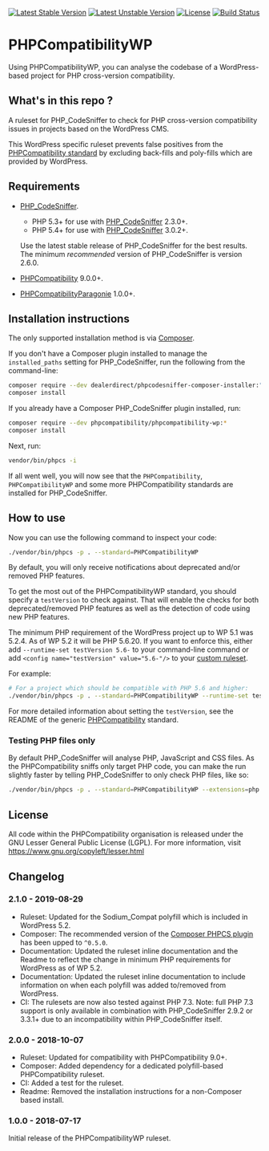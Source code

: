 [![Latest Stable Version](https://poser.pugx.org/phpcompatibility/phpcompatibility-wp/v/stable.png)](https://packagist.org/packages/phpcompatibility/phpcompatibility-wp)
[![Latest Unstable Version](https://poser.pugx.org/phpcompatibility/phpcompatibility-wp/v/unstable.png)](https://packagist.org/packages/phpcompatibility/phpcompatibility-wp)
[![License](https://poser.pugx.org/phpcompatibility/phpcompatibility-wp/license.png)](https://github.com/PHPCompatibility/PHPCompatibilityWP/blob/master/LICENSE)
[![Build Status](https://github.com/PHPCompatibility/PHPCompatibilityWP/workflows/CI/badge.svg?branch=master)](https://github.com/PHPCompatibility/PHPCompatibilityWP/actions)

# PHPCompatibilityWP

Using PHPCompatibilityWP, you can analyse the codebase of a WordPress-based project for PHP cross-version compatibility.


## What's in this repo ?

A ruleset for PHP_CodeSniffer to check for PHP cross-version compatibility issues in projects based on the WordPress CMS.

This WordPress specific ruleset prevents false positives from the [PHPCompatibility standard](https://github.com/PHPCompatibility/PHPCompatibility) by excluding back-fills and poly-fills which are provided by WordPress.


## Requirements

* [PHP_CodeSniffer](https://github.com/squizlabs/PHP_CodeSniffer).
    * PHP 5.3+ for use with [PHP_CodeSniffer](https://github.com/squizlabs/PHP_CodeSniffer) 2.3.0+.
    * PHP 5.4+ for use with [PHP_CodeSniffer](https://github.com/squizlabs/PHP_CodeSniffer) 3.0.2+.

    Use the latest stable release of PHP_CodeSniffer for the best results.
    The minimum _recommended_ version of PHP_CodeSniffer is version 2.6.0.
* [PHPCompatibility](https://github.com/PHPCompatibility/PHPCompatibility) 9.0.0+.
* [PHPCompatibilityParagonie](https://github.com/PHPCompatibility/PHPCompatibilityParagonie) 1.0.0+.


## Installation instructions

The only supported installation method is via [Composer](https://getcomposer.org/).

If you don't have a Composer plugin installed to manage the `installed_paths` setting for PHP_CodeSniffer, run the following from the command-line:
```bash
composer require --dev dealerdirect/phpcodesniffer-composer-installer:"^0.7" phpcompatibility/phpcompatibility-wp:*
composer install
```

If you already have a Composer PHP_CodeSniffer plugin installed, run:
```bash
composer require --dev phpcompatibility/phpcompatibility-wp:*
composer install
```

Next, run:
```bash
vendor/bin/phpcs -i
```
If all went well, you will now see that the `PHPCompatibility`, `PHPCompatibilityWP` and some more PHPCompatibility standards are installed for PHP_CodeSniffer.


## How to use

Now you can use the following command to inspect your code:
```bash
./vendor/bin/phpcs -p . --standard=PHPCompatibilityWP
```

By default, you will only receive notifications about deprecated and/or removed PHP features.

To get the most out of the PHPCompatibilityWP standard, you should specify a `testVersion` to check against. That will enable the checks for both deprecated/removed PHP features as well as the detection of code using new PHP features.

The minimum PHP requirement of the WordPress project up to WP 5.1 was 5.2.4. As of WP 5.2 it will be PHP 5.6.20. If you want to enforce this, either add `--runtime-set testVersion 5.6-` to your command-line command or add `<config name="testVersion" value="5.6-"/>` to your [custom ruleset](https://github.com/PHPCompatibility/PHPCompatibility#using-a-custom-ruleset).

For example:
```bash
# For a project which should be compatible with PHP 5.6 and higher:
./vendor/bin/phpcs -p . --standard=PHPCompatibilityWP --runtime-set testVersion 5.6-
```

For more detailed information about setting the `testVersion`, see the README of the generic [PHPCompatibility](https://github.com/PHPCompatibility/PHPCompatibility#sniffing-your-code-for-compatibility-with-specific-php-versions) standard.


### Testing PHP files only

By default PHP_CodeSniffer will analyse PHP, JavaScript and CSS files. As the PHPCompatibility sniffs only target PHP code, you can make the run slightly faster by telling PHP_CodeSniffer to only check PHP files, like so:
```bash
./vendor/bin/phpcs -p . --standard=PHPCompatibilityWP --extensions=php --runtime-set testVersion 5.6-
```

## License

All code within the PHPCompatibility organisation is released under the GNU Lesser General Public License (LGPL). For more information, visit https://www.gnu.org/copyleft/lesser.html


## Changelog

### 2.1.0 - 2019-08-29

- Ruleset: Updated for the Sodium_Compat polyfill which is included in WordPress 5.2.
- Composer: The recommended version of the [Composer PHPCS plugin](https://github.com/Dealerdirect/phpcodesniffer-composer-installer/) has been upped to `^0.5.0`.
- Documentation: Updated the ruleset inline documentation and the Readme to reflect the change in minimum PHP requirements for WordPress as of WP 5.2.
- Documentation: Updated the ruleset inline documentation to include information on when each polyfill was added to/removed from WordPress.
- CI: The rulesets are now also tested against PHP 7.3.
    Note: full PHP 7.3 support is only available in combination with PHP_CodeSniffer 2.9.2 or 3.3.1+ due to an incompatibility within PHP_CodeSniffer itself.

### 2.0.0 - 2018-10-07

- Ruleset: Updated for compatibility with PHPCompatibility 9.0+.
- Composer: Added dependency for a dedicated polyfill-based PHPCompatibility ruleset.
- CI: Added a test for the ruleset.
- Readme: Removed the installation instructions for a non-Composer based install.

### 1.0.0 - 2018-07-17

Initial release of the PHPCompatibilityWP ruleset.
